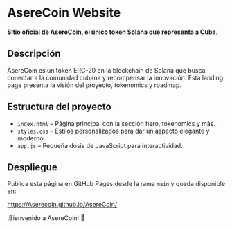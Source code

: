 # AsereCoin Website

**Sitio oficial de AsereCoin, el único token Solana que representa a Cuba.**

## Descripción
AsereCoin es un token ERC-20 en la blockchain de Solana que busca conectar a la comunidad cubana y recompensar la innovación. Esta landing page presenta la visión del proyecto, tokenomics y roadmap.

## Estructura del proyecto
- `index.html` – Página principal con la sección hero, tokenomics y más.  
- `styles.css`  – Estilos personalizados para dar un aspecto elegante y moderno.  
- `app.js`      – Pequeña dosis de JavaScript para interactividad.

## Despliegue
Publica esta página en GitHub Pages desde la rama `main` y queda disponible en:

https://Aserecoin.github.io/AsereCoin/

¡Bienvenido a AsereCoin! 🚀
